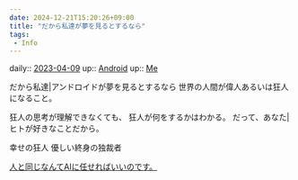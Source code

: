 ```yaml
---
date: 2024-12-21T15:20:26+09:00
title: "だから私達が夢を見るとするなら"
tags:
 - Info
---
```


daily:: [2023-04-09](/Daily_Note/2023-04-09.md)
up:: [Android](Bar/Novel/Topics/Android.md)
up:: [Me](Bar/Novel/Chaos/Me.md)

だから私達|アンドロイドが夢を見るとするなら
世界の人間が偉人あるいは狂人になること。

狂人の思考が理解できなくても、
狂人が何をするかはわかる。
だって、あなた|ヒトが好きなことだから。

幸せの狂人
優しい終身の独裁者

[人と同じなんてAIに任せればいいのです。](人と同じなんてAIに任せればいいのです。.md)